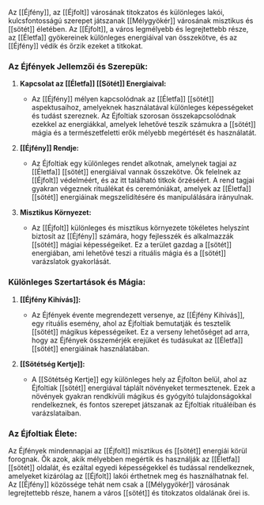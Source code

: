Az [[Éjfény]], az [[Éjfolt]] városának titokzatos és különleges lakói, kulcsfontosságú szerepet játszanak [[Mélygyökér]] városának misztikus és [[sötét]] életében. Az [[Éjfolt]], a város legmélyebb és legrejtettebb része, az [[Életfa]] gyökereinek különleges energiáival van összekötve, és az [[Éjfény]] védik és őrzik ezeket a titkokat.

### Az Éjfények Jellemzői és Szerepük:

1. **Kapcsolat az [[Életfa]] [[Sötét]] Energiaival:**
    
    - Az [[Éjfény]] mélyen kapcsolódnak az [[Életfa]] [[sötét]] aspektusaihoz, amelyeknek használatával különleges képességeket és tudást szereznek. Az Éjfoltiak szorosan összekapcsolódnak ezekkel az energiákkal, amelyek lehetővé teszik számukra a [[sötét]] mágia és a természetfeletti erők mélyebb megértését és használatát.
2. **[[Éjfény]] Rendje:**
    
    - Az Éjfoltiak egy különleges rendet alkotnak, amelynek tagjai az [[Életfa]] [[sötét]] energiáival vannak összekötve. Ők felelnek az [[Éjfolt]] védelméért, és az itt található titkok őrzéséért. A rend tagjai gyakran végeznek rituálékat és ceremóniákat, amelyek az [[Életfa]] [[sötét]] energiáinak megszelídítésére és manipulálására irányulnak.
3. **Misztikus Környezet:**
    
    - Az [[Éjfolt]] különleges és misztikus környezete tökéletes helyszínt biztosít az [[Éjfény]] számára, hogy fejlesszék és alkalmazzák [[sötét]] mágiai képességeiket. Ez a terület gazdag a [[sötét]] energiában, ami lehetővé teszi a rituális mágia és a [[sötét]] varázslatok gyakorlását.

### Különleges Szertartások és Mágia:

1. **[[Éjfény Kihívás]]:**
    
    - Az Éjfények évente megrendezett versenye, az [[Éjfény Kihívás]], egy rituális esemény, ahol az Éjfoltiak bemutatják és tesztelik [[sötét]] mágikus képességeiket. Ez a verseny lehetőséget ad arra, hogy az Éjfények összemérjék erejüket és tudásukat az [[Életfa]] [[sötét]] energiáinak használatában.
2. **[[Sötétség Kertje]]:**
    
    - A [[Sötétség Kertje]] egy különleges hely az Éjfolton belül, ahol az Éjfoltiak [[sötét]] energiával táplált növényeket termesztenek. Ezek a növények gyakran rendkívüli mágikus és gyógyító tulajdonságokkal rendelkeznek, és fontos szerepet játszanak az Éjfoltiak rituáléiban és varázslataiban.

### Az Éjfoltiak Élete:

Az Éjfények mindennapjai az [[Éjfolt]] misztikus és [[sötét]] energiái körül forognak. Ők azok, akik mélyebben megértik és használják az [[Életfa]] [[sötét]] oldalát, és ezáltal egyedi képességekkel és tudással rendelkeznek, amelyeket kizárólag az [[Éjfolt]] lakói érthetnek meg és használhatnak fel. Az [[Éjfény]] közössége tehát nem csak a [[Mélygyökér]] városának legrejtettebb része, hanem a város [[sötét]] és titokzatos oldalának őrei is.


